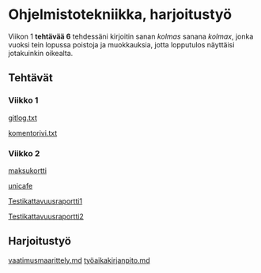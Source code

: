# Ohjelmistotekniikka, harjoitustyö
Viikon 1 **tehtävää 6** tehdessäni kirjoitin sanan *kolmas* sanana *kolmax*,
jonka vuoksi tein lopussa poistoja ja muokkauksia, jotta lopputulos näyttäisi jotakuinkin oikealta. 

## Tehtävät

### Viikko 1

[gitlog.txt](https://github.com/lauurap/ot-harjoitustyo/blob/master/laskarit/viikko1/gitlog.txt)

[komentorivi.txt](https://github.com/lauurap/ot-harjoitustyo/blob/master/laskarit/viikko1/komentorivi.txt)

### Viikko 2
[maksukortti](https://github.com/lauurap/ot-harjoitustyo/tree/master/laskarit/viikko2/maksukortti)

[unicafe](https://github.com/lauurap/ot-harjoitustyo/tree/master/laskarit/viikko2/unicafe)

[Testikattavuusraportti1](https://github.com/lauurap/ot-harjoitustyo/blob/master/laskarit/viikko2/testikattavuusraportti1.PNG)

[Testikattavuusraportti2](https://github.com/lauurap/ot-harjoitustyo/blob/master/laskarit/viikko2/testikattavuusraportti2.PNG)

## Harjoitustyö
[vaatimusmaarittely.md](https://github.com/lauurap/ot-harjoitustyo/blob/master/dokumentaatio/vaatimusmaarittely.md)
[työaikakirjanpito.md](https://github.com/lauurap/ot-harjoitustyo/blob/master/dokumentaatio/vaatimusmaarittely.md)
